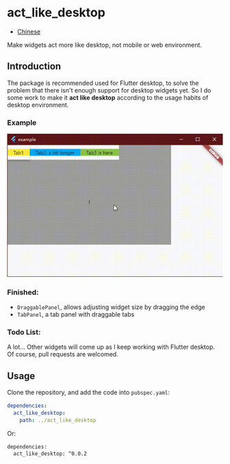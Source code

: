 # act_like_desktop

- [Chinese](README_zh.md)

Make widgets act more like desktop, not mobile or web environment.


## Introduction

The package is recommended used for Flutter desktop, to solve the problem that there isn't enough support for desktop widgets yet.
So I do some work to make it **act like desktop** according to the usage habits of desktop environment.

### Example
![example](https://github.com/nullptrjzz/act_like_desktop/raw/main/screenshots/1.gif)

### Finished:

- ```DraggablePanel```, allows adjusting widget size by dragging the edge
- ```TabPanel```, a tab panel with draggable tabs

### Todo List:

A lot... Other widgets will come up as I keep working with Flutter desktop. Of course, pull requests are welcomed. 



## Usage

Clone the repository, and add the code into ```pubspec.yaml```:

```yaml
dependencies:
  act_like_desktop:
    path: ../act_like_desktop
```

Or:

```
dependencies:
  act_like_desktop: ^0.0.2
```
